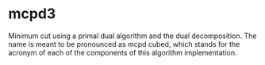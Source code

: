 # mcpd3
Minimum cut using a primal dual algorithm and the dual decomposition. The name is meant to be pronounced as mcpd cubed, which stands for the acronym of each of the components of this algorithm implementation.
